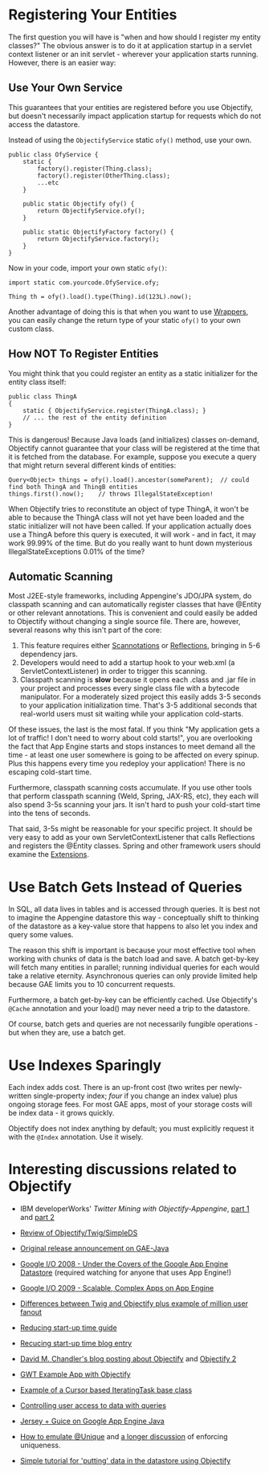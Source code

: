 

# Registering Your Entities #

The first question you will have is "when and how should I register my entity classes?"  The obvious answer is to do it at application startup in a servlet context listener or an init servlet - wherever your application starts running.  However, there is an easier way:

## Use Your Own Service ##

This guarantees that your entities are registered before you use Objectify, but doesn't necessarily impact application startup for requests which do not access the datastore.

Instead of using the `ObjectifyService` static `ofy()` method, use your own.

```
public class OfyService {
    static {
        factory().register(Thing.class);
        factory().register(OtherThing.class);
        ...etc
    }

    public static Objectify ofy() {
        return ObjectifyService.ofy();
    }

    public static ObjectifyFactory factory() {
        return ObjectifyService.factory();
    }
}
```

Now in your code, import your own static `ofy()`:

```
import static com.yourcode.OfyService.ofy;

Thing th = ofy().load().type(Thing).id(123L).now();
```

Another advantage of doing this is that when you want to use [Wrappers](Wrappers.md), you can easily change the return type of your static `ofy()` to your own custom class.

## How NOT To Register Entities ##

You might think that you could register an entity as a static initializer for the entity class itself:

```
public class ThingA
{
    static { ObjectifyService.register(ThingA.class); }
    // ... the rest of the entity definition
}
```

This is dangerous!  Because Java loads (and initializes) classes on-demand, Objectify cannot guarantee that your class will be registered at the time that it is fetched from the database.  For example, suppose you execute a query that might return several different kinds of entities:

```
Query<Object> things = ofy().load().ancestor(someParent);  // could find both ThingA and ThingB entities
things.first().now();    // throws IllegalStateException!
```

When Objectify tries to reconstitute an object of type ThingA, it won't be able to because the ThingA class will not yet have been loaded and the static initializer will not have been called.  If your application actually does use a ThingA before this query is executed, it will work - and in fact, it may work 99.99% of the time.  But do you really want to hunt down mysterious IllegalStateExceptions 0.01% of the time?

## Automatic Scanning ##

Most J2EE-style frameworks, including Appengine's JDO/JPA system, do classpath scanning and can automatically register classes that have @Entity or other relevant annotations.  This is convenient and could easily be added to Objectify without changing a single source file.  There are, however, several reasons why this isn't part of the core:

  1. This feature requires either [Scannotations](http://scannotation.sourceforge.net/) or [Reflections](http://code.google.com/p/reflections/), bringing in 5-6 dependency jars.
  1. Developers would need to add a startup hook to your web.xml (a ServletContextListener) in order to trigger this scanning.
  1. Classpath scanning is **slow** because it opens each .class and .jar file in your project and processes every single class file with a bytecode manipulator.  For a moderately sized project this easily adds 3-5 seconds to your application initialization time.  That's 3-5 additional seconds that real-world users must sit waiting while your application cold-starts.

Of these issues, the last is the most fatal.  If you think "My application gets a lot of traffic!  I don't need to worry about cold starts!", you are overlooking the fact that App Engine starts and stops instances to meet demand all the time - at least one user somewhere is going to be affected on every spinup.  Plus this happens every time you redeploy your application!  There is no escaping cold-start time.

Furthermore, classpath scanning costs accumulate.  If you use other tools that perform classpath scanning (Weld, Spring, JAX-RS, etc), they each will also spend 3-5s scanning your jars.  It isn't hard to push your cold-start time into the tens of seconds.

That said, 3-5s might be reasonable for your specific project.  It should be very easy to add as your own ServletContextListener that calls Reflections and registers the @Entity classes.  Spring and other framework users should examine the [Extensions](Extensions.md).

# Use Batch Gets Instead of Queries #

In SQL, all data lives in tables and is accessed through queries.  It is best not to imagine the Appengine datastore this way - conceptually shift to thinking of the datastore as a key-value store that happens to also let you index and query some values.

The reason this shift is important is because your most effective tool when working with chunks of data is the batch load and save.  A batch get-by-key will fetch many entities in parallel; running individual queries for each would take a relative eternity.  Asynchronous queries can only provide limited help because GAE limits you to 10 concurrent requests.

Furthermore, a batch get-by-key can be efficiently cached.  Use Objectify's `@Cache` annotation and your load() may never need a trip to the datastore.

Of course, batch gets and queries are not necessarily fungible operations - but when they are, use a batch get.

# Use Indexes Sparingly #

Each index adds cost.  There is an up-front cost (two writes per newly-written single-property index; _four_ if you change an index value) plus ongoing storage fees.  For most GAE apps, most of your storage costs will be index data - it grows quickly.

Objectify does not index anything by default; you must explicitly request it with the `@Index` annotation.  Use it wisely.

# Interesting discussions related to Objectify #

  * IBM developerWorks' _Twitter Mining with Objectify-Appengine_, [part 1](http://www.ibm.com/developerworks/java/library/j-javadev2-13/index.html) and [part 2](http://www.ibm.com/developerworks/java/library/j-javadev2-14/index.html)

  * [Review of Objectify/Twig/SimpleDS](http://borglin.net/gwt-project/?page_id=604)
  * [Original release  announcement on GAE-Java](http://groups.google.com/group/google-appengine-java/browse_thread/thread/4467986eaf01788b/d3a1678a44242c25)
  * [Google I/O 2008 - Under the Covers of the Google App Engine Datastore](http://sites.google.com/site/io/under-the-covers-of-the-google-app-engine-datastore) (required watching for anyone that uses App Engine!)
  * [Google I/O 2009 - Scalable, Complex Apps on App Engine](http://www.youtube.com/watch?v=AgaL6NGpkB8)
  * [Differences between Twig and Objectify plus example of million user fanout](http://groups.google.com/group/google-appengine-java/browse_thread/thread/f20d922ffecb310c)
  * [Reducing start-up time guide](http://www.answercow.com/2010/03/google-app-engine-cold-start-guide-for.html)
  * [Recucing start-up time blog entry](http://turbomanage.wordpress.com/2010/03/26/appengine-cold-starts-considered/)
  * [David M. Chandler's blog posting about Objectify](http://turbomanage.wordpress.com/2010/01/28/simplify-with-objectify/) and [Objectify 2](http://turbomanage.wordpress.com/2010/02/09/generic-dao-for-objectify-2/)
  * [GWT Example App with Objectify](http://iqbalyusuf.wordpress.com/gwt-uibinder-with-jax-rs-jersey/)
  * [Example of a Cursor based IteratingTask base class](http://groups.google.com/group/objectify-appengine/msg/14a326058a0870be)
  * [Controlling user access to data with queries](http://groups.google.com/group/objectify-appengine/browse_thread/thread/afa0d43de5db483f)
  * [Jersey + Guice on Google App Engine Java](http://iqbalyusuf.wordpress.com/jersey-guice-on-google-app-engine-java/)
  * [How to emulate @Unique](http://groups.google.com/group/objectify-appengine/browse_thread/thread/25a9abfc86f8be51) and [a longer discussion](http://groups.google.com/group/objectify-appengine/browse_thread/thread/5edec724ca69719e/b7536d44d028ef02) of enforcing uniqueness.
  * [Simple tutorial for 'putting' data in the datastore using Objectify](http://www.fishbonecloud.com/2010/11/use-objectify-to-store-data-in-google.html)